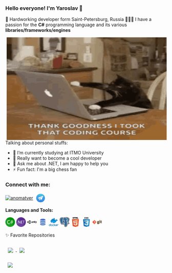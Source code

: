 ### Hello everyone! I'm Yaroslav 👋

🚀 Hardworking developer form Saint-Petersburg, Russia
👨🏻‍💻 I have a passion for the <b>C#</b> programming language and its various <b>libraries/frameworks/engines</b>

<img align="right" alt="GIF" src="./CatProgrammer.gif" width="500" height="320" />

Talking about personal stuffs:
<ul>
    <li> 🏣 I’m currently studying at ITMO University </li>
    <li> 📗 Really want to become a cool developer </li>
    <li> 💬 Ask me about .NET, I am happy to help you </li>
    <li> ⚡ Fun fact: I'm a big chess fan </li>
</ul>

<h3 align="left">Connect with me:</h3>
<p align="left">
<a href="https://www.linkedin.com/in/yaroslav-chesnokov-4882ab210/" target="blank"><img align="center" src="https://raw.githubusercontent.com/rahuldkjain/github-profile-readme-generator/master/src/images/icons/Social/linked-in-alt.svg" alt="anomatver" height="30" width="40" /></a>
<a href="https://t.me/ahahaahahahhahaahhah" target="blank"><img align="center" src="./telegramImage.png" alt="anomatver" height="30" width="40" /></a>
</p>

**Languages and Tools:** 

<code><img height="30" src="https://raw.githubusercontent.com/github/explore/80688e429a7d4ef2fca1e82350fe8e3517d3494d/topics/csharp/csharp.png"></code>
<code><img height="30" src="https://raw.githubusercontent.com/github/explore/80688e429a7d4ef2fca1e82350fe8e3517d3494d/topics/dotnet/dotnet.png"></code>
<code><img height="30" src="https://raw.githubusercontent.com/github/explore/80688e429a7d4ef2fca1e82350fe8e3517d3494d/topics/unity/unity.png"></code>
<code><img height="30" src="https://raw.githubusercontent.com/github/explore/80688e429a7d4ef2fca1e82350fe8e3517d3494d/topics/sql/sql.png"></code>
<code><img height="30" src="https://raw.githubusercontent.com/github/explore/80688e429a7d4ef2fca1e82350fe8e3517d3494d/topics/docker/docker.png"></code>
<code><img height="30" src="https://raw.githubusercontent.com/github/explore/80688e429a7d4ef2fca1e82350fe8e3517d3494d/topics/postgresql/postgresql.png"></code>
<code><img height="30" src="https://raw.githubusercontent.com/github/explore/80688e429a7d4ef2fca1e82350fe8e3517d3494d/topics/html/html.png"></code>
<code><img height="30" src="https://raw.githubusercontent.com/github/explore/80688e429a7d4ef2fca1e82350fe8e3517d3494d/topics/css/css.png"></code>
<code><img height="30" src="https://raw.githubusercontent.com/github/explore/80688e429a7d4ef2fca1e82350fe8e3517d3494d/topics/git/git.png"></code>

✨ Favorite Repositories

<a href="https://github.com/azaza12345/CsharpDapperExample">
  <img align="center" style="margin:1rem 0.5rem" src="https://github-readme-stats.vercel.app/api/pin/?username=azaza12345&repo=CsharpDapperExample&title_color=ffffff&text_color=c9cacc&icon_color=4AB197&bg_color=1A2B34" />
</a>

<a href="https://github.com/azaza12345/BestMovieTelegramBot">
  <img align="center" style="margin:1rem 0.5rem" src="https://github-readme-stats.vercel.app/api/pin/?username=azaza12345&repo=BestMovieTelegramBot&title_color=ffffff&text_color=c9cacc&icon_color=4AB197&bg_color=1A2B34" />
</a>

<code align = "right"> ![](https://visitor-badge.glitch.me/badge?page_id=lnp.lnp) </code>
